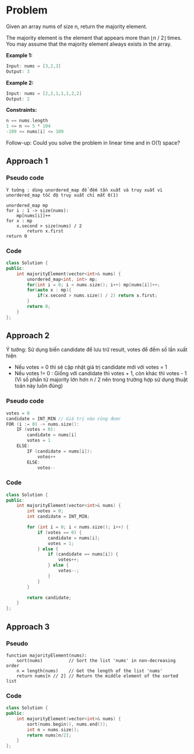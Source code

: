 # Problem

Given an array nums of size n, return the majority element.

The majority element is the element that appears more than ⌊n / 2⌋ times. You may assume that the majority element always exists in the array.

 
**Example 1:**
```cpp
Input: nums = [3,2,3]
Output: 3
```

**Example 2:**
```cpp
Input: nums = [2,2,1,1,1,2,2]
Output: 2
```
 
**Constraints:**
```cpp
n == nums.length
1 <= n <= 5 * 104
-109 <= nums[i] <= 109
```

Follow-up: Could you solve the problem in linear time and in O(1) space?

 
## Approach 1

### Pseudo code

```
Ý tưởng : dùng unordered_map để đếm tần xuất và truy xuất vì unordered_map tốc độ truy xuất chỉ mất 0(1)

unordered_map mp
for i : 1 -> size(nums):
    mp[nums[i]]++
for x : mp
    x.second > size(nums) / 2
        return x.first
return 0

```
### Code

```cpp
class Solution {
public:
    int majorityElement(vector<int>& nums) {
        unordered_map<int, int> mp;
        for(int i = 0; i < nums.size(); i++) mp[nums[i]]++;
        for(auto x : mp){
            if(x.second > nums.size() / 2) return x.first;
        }
        return 0;
    }
};

```

## Approach 2
Ý tưởng: Sử dụng biến candidate để lưu trữ result, votes để đếm số lần xuất hiện
- Nếu votes = 0 thì sẽ cập nhật giá trị candidate mới với votes = 1
- Nếu votes != 0 : Giống với candidate thì votes + 1, còn khác thì votes - 1
(Vì số phần tử majority lớn hơn n / 2 nên trong trường hợp sử dụng thuật toán này luôn đúng)

### Pseudo code
```cpp
votes = 0
candidate = INT_MIN // Giá trị nào cũng được
FOR (i := 0) -> nums.size():
    IF (votes = 0):
        candidate = nums[i]
        votes = 1
    ELSE:
        IF (candidate = nums[i]):
            votes++
        ELSE:
            votes--
```

### Code 
```cpp
class Solution {
public:
    int majorityElement(vector<int>& nums) {
        int votes = 0;
        int candidate = INT_MIN;

        for (int i = 0; i < nums.size(); i++) {
            if (votes == 0) {
                candidate = nums[i];
                votes = 1;
            } else {
                if (candidate == nums[i]) {
                    votes++;
                } else {
                    votes--;
                }
            }
        }

        return candidate;
    }
};
```

## Approach 3
### Pseudo
```
function majorityElement(nums):
    sort(nums)          // Sort the list 'nums' in non-decreasing order
    n = length(nums)    // Get the length of the list 'nums'
    return nums[n // 2] // Return the middle element of the sorted list

```
### Code
```cpp
class Solution {
public:
    int majorityElement(vector<int>& nums) {
        sort(nums.begin(), nums.end());
        int n = nums.size();
        return nums[n/2];
    }
};
```
